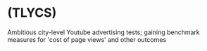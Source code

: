 # (TLYCS)

Ambitious city-level Youtube advertising tests; gaining benchmark measures for 'cost of page views' and other outcomes

